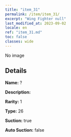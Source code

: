 ```yaml
---
title: "item_31"
permalink: /item/item_31/
excerpt: "Wing Fighter null"
last_modified_at: 2023-09-02
locale: en
ref: "item_31.md"
toc: false
classes: wide
---
```



 No image



## Details

 **Name:** ? 

 **Description:** 

 **Rarity:** 1 

 **Type:** 26 

 **Suction:** true 

 **Auto Suction:** false 



